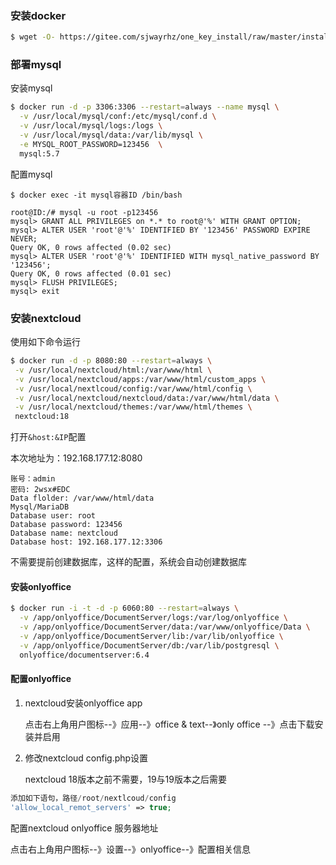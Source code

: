 

### 安装docker 

```bash
$ wget -O- https://gitee.com/sjwayrhz/one_key_install/raw/master/install_docker.sh | sh
```

### 部署mysql

安装mysql

```bash
$ docker run -d -p 3306:3306 --restart=always --name mysql \
  -v /usr/local/mysql/conf:/etc/mysql/conf.d \
  -v /usr/local/mysql/logs:/logs \
  -v /usr/local/mysql/data:/var/lib/mysql \
  -e MYSQL_ROOT_PASSWORD=123456  \
  mysql:5.7
```

配置mysql

```mysql
$ docker exec -it mysql容器ID /bin/bash

root@ID:/# mysql -u root -p123456
mysql> GRANT ALL PRIVILEGES on *.* to root@'%' WITH GRANT OPTION;
mysql> ALTER USER 'root'@'%' IDENTIFIED BY '123456' PASSWORD EXPIRE NEVER;
Query OK, 0 rows affected (0.02 sec)
mysql> ALTER USER 'root'@'%' IDENTIFIED WITH mysql_native_password BY '123456';
Query OK, 0 rows affected (0.01 sec)
mysql> FLUSH PRIVILEGES;
mysql> exit
```

### 安装nextcloud 

使用如下命令运行

```bash
$ docker run -d -p 8080:80 --restart=always \
 -v /usr/local/nextcloud/html:/var/www/html \
 -v /usr/local/nextcloud/apps:/var/www/html/custom_apps \
 -v /usr/local/nextlcoud/config:/var/www/html/config \
 -v /usr/local/nextcloud/nextcloud/data:/var/www/html/data \
 -v /usr/local/nextcloud/themes:/var/www/html/themes \
 nextcloud:18
```

打开`&host:&IP`配置

本次地址为：192.168.177.12:8080

```
账号：admin
密码: 2wsx#EDC
Data flolder: /var/www/html/data
Mysql/MariaDB
Database user: root
Database password: 123456
Database name: nextcloud
Database host: 192.168.177.12:3306
```

不需要提前创建数据库，这样的配置，系统会自动创建数据库

#### 安装onlyoffice

```bash
$ docker run -i -t -d -p 6060:80 --restart=always \
  -v /app/onlyoffice/DocumentServer/logs:/var/log/onlyoffice \
  -v /app/onlyoffice/DocumentServer/data:/var/www/onlyoffice/Data \
  -v /app/onlyoffice/DocumentServer/lib:/var/lib/onlyoffice \
  -v /app/onlyoffice/DocumentServer/db:/var/lib/postgresql \
  onlyoffice/documentserver:6.4
```

#### 配置onlyoffice

1. nextcloud安装onlyoffice app

   点击右上角用户图标--》应用--》office & text--》only office --》点击下载安装并启用

2. 修改nextcloud config.php设置

   nextcloud 18版本之前不需要，19与19版本之后需要

```php
添加如下语句，路径/root/nextlcoud/config
'allow_local_remot_servers' => true;
```

配置nextcloud onlyoffice 服务器地址

点击右上角用户图标--》设置--》onlyoffice--》配置相关信息